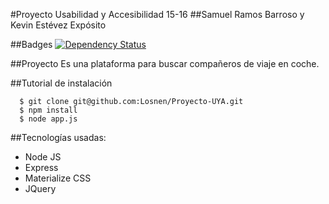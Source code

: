 #Proyecto Usabilidad y Accesibilidad 15-16
##Samuel Ramos Barroso y Kevin Estévez Expósito

##Badges
[![Dependency Status](https://david-dm.org/losnen/Proyecto-UYA.svg)](https://david-dm.org/losnen/Proyecto-UYA)

##Proyecto
Es una plataforma para buscar compañeros de viaje en coche.

##Tutorial de instalación
```
  $ git clone git@github.com:Losnen/Proyecto-UYA.git
  $ npm install
  $ node app.js
```

##Tecnologías usadas:
* Node JS
* Express
* Materialize CSS
* JQuery
